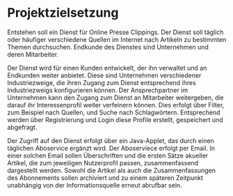 # Projektzielsetzung

Entstehen soll ein Dienst für Online Presse Clippings. Der Dienst soll täglich oder häufiger verschiedene Quellen im Internet nach Artikeln zu bestimmten Themen durchsuchen. Endkunde des Dienstes sind Unternehmen und deren Mitarbeiter.

Der Dienst wird für einen Kunden entwickelt, der ihn verwaltet und an Endkunden weiter anbietet. Diese sind Unternehmen verschiedener Industriezweige, die ihren Zugang zum Dienst entsprechend ihres Industriezweigs konfigurieren können. Der Ansprechpartner im Unternehmen kann den Zugang zum Dienst an Mitarbeiter weitergeben, die darauf ihr Interessenprofil weiter verfeinern können. Dies erfolgt über Filter, zum Beispiel nach Quellen, und Suche nach Schlagwörtern. Entsprechend werden über Registrierung und Login diese Profile erstellt, gespeichert und abgefragt.

Der Zugriff auf den Dienst erfolgt über ein Java-Applet, das durch einen täglichen Aboservice ergänzt wird. Der Aboserviece erfolgt per Email. In einer solchen Email sollen Überschriften und die ersten Sätze akueller Artikel, die zum jeweiligen Nutzerprofil passen, zusammenfassend dargestellt werden. Sowohl die Artikel als auch die Zusammenfassungen des Abonnements sollen archiviert und zu einem späteren Zeitpunkt unabhängig von der Informationsquelle erneut abrufbar sein.
